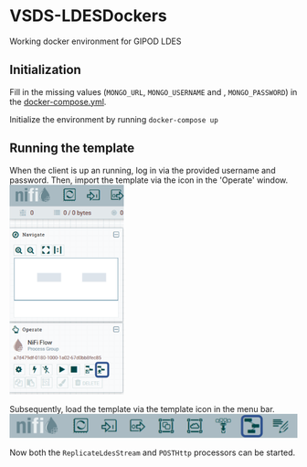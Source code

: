 # VSDS-LDESDockers
Working docker environment for GIPOD LDES

## Initialization

Fill in the missing values (`MONGO_URL`, `MONGO_USERNAME` and , `MONGO_PASSWORD`) in the [docker-compose.yml](docker-compose.yml).

Initialize the environment by running `docker-compose up`

## Running the template

When the client is up an running, log in via the provided username and password. Then, import the template via the icon in the 'Operate' window.
<img src="images/ImportTemplate.png" alt="Import Template" width="200"/>

Subsequently, load the template via the template icon in the menu bar.
![Load Template](images/LoadTemplate.png)

Now both the `ReplicateLdesStream` and `POSTHttp` processors can be started.
